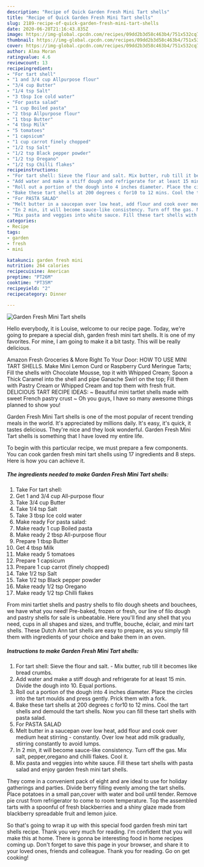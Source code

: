 ```yaml
---
description: "Recipe of Quick Garden Fresh Mini Tart shells"
title: "Recipe of Quick Garden Fresh Mini Tart shells"
slug: 2189-recipe-of-quick-garden-fresh-mini-tart-shells
date: 2020-06-28T21:16:43.835Z
image: https://img-global.cpcdn.com/recipes/09dd2b3d58c463b4/751x532cq70/garden-fresh-mini-tart-shells-recipe-main-photo.jpg
thumbnail: https://img-global.cpcdn.com/recipes/09dd2b3d58c463b4/751x532cq70/garden-fresh-mini-tart-shells-recipe-main-photo.jpg
cover: https://img-global.cpcdn.com/recipes/09dd2b3d58c463b4/751x532cq70/garden-fresh-mini-tart-shells-recipe-main-photo.jpg
author: Alma Moran
ratingvalue: 4.6
reviewcount: 13
recipeingredient:
- "For tart shell"
- "1 and 3/4 cup Allpurpose flour"
- "3/4 cup Butter"
- "1/4 tsp Salt"
- "3 tbsp Ice cold water"
- "For pasta salad"
- "1 cup Boiled pasta"
- "2 tbsp Allpurpose flour"
- "1 tbsp Butter"
- "4 tbsp Milk"
- "5 tomatoes"
- "1 capsicum"
- "1 cup carrot finely chopped"
- "1/2 tsp Salt"
- "1/2 tsp Black pepper powder"
- "1/2 tsp Oregano"
- "1/2 tsp Chilli flakes"
recipeinstructions:
- "For tart shell: Sieve the flour and salt. Mix butter, rub till it becomes like bread crumbs."
- "Add water and make a stiff dough and refrigerate for at least 15 min. Divide the dough into 10. Equal portions."
- "Roll out a portion of the dough into 4 inches diameter. Place the circles into the tart moulds and press gently. Prick them with a fork."
- "Bake these tart shells at 200 degrees c for10 to 12 mins. Cool the tart shells and demould the tart shells. Now you can fill these tart shells with pasta salad."
- "For PASTA SALAD"
- "Melt butter in a saucepan over low heat, add flour and cook over medium heat stirring constantly. Over low heat add milk gradually, stirring constantly to avoid lumps."
- "In 2 min, it will become sauce-like consistency. Turn off the gas. Mix salt, pepper,oregano and chilli flakes. Cool it."
- "Mix pasta and veggies into white sauce. Fill these tart shells with pasta salad and enjoy garden fresh mini tart shells."
categories:
- Recipe
tags:
- garden
- fresh
- mini

katakunci: garden fresh mini 
nutrition: 264 calories
recipecuisine: American
preptime: "PT26M"
cooktime: "PT35M"
recipeyield: "2"
recipecategory: Dinner

---
```



![Garden Fresh Mini Tart shells](https://img-global.cpcdn.com/recipes/09dd2b3d58c463b4/751x532cq70/garden-fresh-mini-tart-shells-recipe-main-photo.jpg)

Hello everybody, it is Louise, welcome to our recipe page. Today, we're going to prepare a special dish, garden fresh mini tart shells. It is one of my favorites. For mine, I am going to make it a bit tasty. This will be really delicious.

Amazon Fresh Groceries &amp; More Right To Your Door: HOW TO USE MINI TART SHELLS. Make Mini Lemon Curd or Raspberry Curd Meringue Tarts; Fill the shells with Chocolate Mousse, top it with Whipped Cream; Spoon a Thick Caramel into the shell and pipe Ganache Swirl on the top; Fill them with Pastry Cream or Whipped Cream and top them with fresh fruit. DELICIOUS TART RECIPE IDEAS: ~ Beautiful mini tartlet shells made with sweet French pastry crust ~ Oh you guys, I have so many awesome things planned to show you!

Garden Fresh Mini Tart shells is one of the most popular of recent trending meals in the world. It's appreciated by millions daily. It's easy, it's quick, it tastes delicious. They're nice and they look wonderful. Garden Fresh Mini Tart shells is something that I have loved my entire life.


To begin with this particular recipe, we must prepare a few components. You can cook garden fresh mini tart shells using 17 ingredients and 8 steps. Here is how you can achieve it.

<!--inarticleads1-->

##### The ingredients needed to make Garden Fresh Mini Tart shells:

1. Take For tart shell:
1. Get 1 and 3/4 cup All-purpose flour
1. Take 3/4 cup Butter
1. Take 1/4 tsp Salt
1. Take 3 tbsp Ice cold water
1. Make ready For pasta salad:
1. Make ready 1 cup Boiled pasta
1. Make ready 2 tbsp All-purpose flour
1. Prepare 1 tbsp Butter
1. Get 4 tbsp Milk
1. Make ready 5 tomatoes
1. Prepare 1 capsicum
1. Prepare 1 cup carrot (finely chopped)
1. Take 1/2 tsp Salt
1. Take 1/2 tsp Black pepper powder
1. Make ready 1/2 tsp Oregano
1. Make ready 1/2 tsp Chilli flakes


From mini tartlet shells and pastry shells to filo dough sheets and bouchees, we have what you need! Pre-baked, frozen or fresh, our line of filo dough and pastry shells for sale is unbeatable. Here you&#39;ll find any shell that you need, cups in all shapes and sizes, and truffle, bouche, éclair, and mini tart shells. These Dutch Ann tart shells are easy to prepare, as you simply fill them with ingredients of your choice and bake them in an oven. 

<!--inarticleads2-->

##### Instructions to make Garden Fresh Mini Tart shells:

1. For tart shell: Sieve the flour and salt. - Mix butter, rub till it becomes like bread crumbs.
1. Add water and make a stiff dough and refrigerate for at least 15 min. Divide the dough into 10. Equal portions.
1. Roll out a portion of the dough into 4 inches diameter. Place the circles into the tart moulds and press gently. Prick them with a fork.
1. Bake these tart shells at 200 degrees c for10 to 12 mins. Cool the tart shells and demould the tart shells. Now you can fill these tart shells with pasta salad.
1. For PASTA SALAD
1. Melt butter in a saucepan over low heat, add flour and cook over medium heat stirring - constantly. Over low heat add milk gradually, stirring constantly to avoid lumps.
1. In 2 min, it will become sauce-like consistency. Turn off the gas. Mix salt, pepper,oregano and chilli flakes. Cool it.
1. Mix pasta and veggies into white sauce. Fill these tart shells with pasta salad and enjoy garden fresh mini tart shells.


They come in a convenient pack of eight and are ideal to use for holiday gatherings and parties. Divide berry filling evenly among the tart shells. Place potatoes in a small pan,cover with water and boil until tender. Remove pie crust from refrigerator to come to room temperature. Top the assembled tarts with a spoonful of fresh blackberries and a shiny glaze made from blackberry spreadable fruit and lemon juice. 

So that's going to wrap it up with this special food garden fresh mini tart shells recipe. Thank you very much for reading. I'm confident that you will make this at home. There is gonna be interesting food in home recipes coming up. Don't forget to save this page in your browser, and share it to your loved ones, friends and colleague. Thank you for reading. Go on get cooking!
